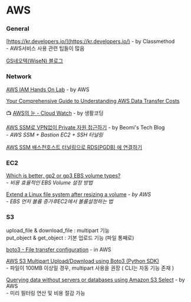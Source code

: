 # AWS

### General

[https://kr.developers.io/](https://kr.developers.io/) - by Classmethod\
&#x20; \- AWS서비스 사용 관련 팁들이 많음

[GS네오텍(WiseN) 블로그](https://blog.wisen.co.kr/?cat=3)

### Network

[AWS IAM Hands On Lab](https://whchoi98.gitbook.io/aws-iam/) - by AWS

[Your Comprehensive Guide to Understanding AWS Data Transfer Costs](https://medium.com/@mulupuru/your-comprehensive-guide-to-understanding-aws-data-transfer-costs-f5c8241d65ed)

📺 [AWS의 눈 - Cloud Watch](https://www.youtube.com/watch?v=jGryI-hBA38) - by 생활코딩

&#x20;[AWS SSM로 VPN없이 Private 자원 접근하기](https://beomi.github.io/2020/02/13/AWS-SSM-with-Bastion/) - by Beomi's Tech Blog\
&#x20; \-  _AWS SSM + Bastion EC2 + SSH 터널링_

[AWS SSM 배스천호스트 터널링으로 RDS(PGDB) 에 연결하기](http://blog.haandol.com/2020/05/01/bastion-host-tunnel-rds.html)

### EC2

[Which is better, gp2 or gp3 EBS volume types?](https://ahmedahamid.com/which-is-better/?fbclid=IwAR3TSSM436Dn1RmQfTCVRSyeXgt\_Sfjw6TgmPsN7KEwVKTeZNcuuMhnnIFc)\
&#x20; _- 비용 효율적인 EBS Volume 설정 방법_

[Extend a Linux file system after resizing a volume](https://docs.aws.amazon.com/AWSEC2/latest/UserGuide/recognize-expanded-volume-linux.html?icmpid=docs\_ec2\_console) _- by AWS_\
&#x20; _- EBS 먼저 볼륨 증가후EC2에서 볼륨설정하는 법_

### S3

upload\_file & download\_file : multipart 기능\
put\_object & get\_object : 기본 업로드 기능 (파일 통째로)

[boto3 - File transfer configuration](https://boto3.amazonaws.com/v1/documentation/api/latest/guide/s3.html#uploads) - in AWS

[AWS S3 Multipart Upload/Download using Boto3 (Python SDK)](https://medium.com/analytics-vidhya/aws-s3-multipart-upload-download-using-boto3-python-sdk-2dedb0945f11)\
&#x20; \-  파일이 100MB 이상일 경우, multipart 사용을 권장 ( CLI는 자동 기능 존재 )&#x20;

[Querying data without servers or databases using Amazon S3 Select](https://aws.amazon.com/ko/blogs/storage/querying-data-without-servers-or-databases-using-amazon-s3-select/) - by AWS\
&#x20; \- 미리 필터링 연산 및 비용 절감 가능&#x20;
